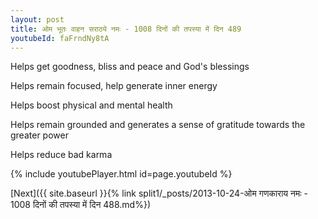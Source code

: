 ```yaml
---
layout: post
title: ओम भूतः वाहन सराठ्ये नमः - 1008 दिनों की तपस्या में दिन 489
youtubeId: faFrndNy8tA
---
```

 
 
Helps get goodness, bliss and peace and God's blessings
 
Helps remain focused, help generate inner energy 
 
Helps boost physical and mental health 
 
Helps remain grounded and generates a sense of gratitude towards the greater power 
 
Helps reduce bad karma
 
 
 
 


{% include youtubePlayer.html id=page.youtubeId %}
 
[Next]({{ site.baseurl }}{% link  split1/_posts/2013-10-24-ओम गणकाराय नमः - 1008 दिनों की तपस्या में दिन 488.md%})
 
